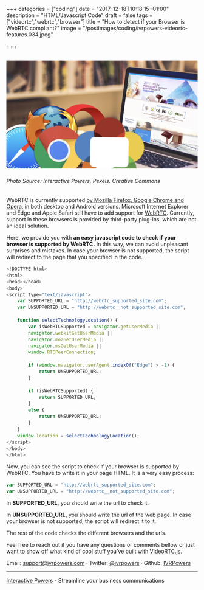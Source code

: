 +++
categories = ["coding"]
date = "2017-12-18T10:18:15+01:00"
description = "HTML/Javascript Code"
draft = false
tags = ["videortc","webrtc","browser"]
title = "How to detect if your Browser is WebRTC compliant?"
image = "/postimages/coding/ivrpowers-videortc-features.034.jpeg"

+++

![WebRTC compliant browsers](/postimages/coding/ivrpowers-videortc-features.034.jpeg)
------------
###### Photo Source: Interactive Powers, Pexels. Creative Commons


WebRTC is currently supported [by Mozilla Firefox, Google Chrome and Opera,](http://blog.ivrpowers.com/post/technologies/videortc-desktop-web-browser/) in both desktop and Android versions. Microsoft Internet Explorer and Edge and Apple Safari still have to add support for [WebRTC](https://blog.ivrpowers.com/post/technologies/what-is-webrtc/). Currently, support in these browsers is provided by third-party plug-ins, which are not an ideal solution.

Here, we provide you with **an easy javascript code to check if your browser is supported by WebRTC.** In this way, we can avoid unpleasant surprises and mistakes. In case your browser is not supported, the script will redirect to the page that you specified in the code.


~~~javascript
<!DOCTYPE html>
<html>
<head></head>
<body>
<script type="text/javascript">
    var SUPPORTED_URL = "http://webrtc_supported_site.com";
    var UNSUPPORTED_URL = "http://webrtc__not_supported_site.com";

    function selectTechnologyLocation() {
        var isWebRTCSupported = navigator.getUserMedia ||
        navigator.webkitGetUserMedia ||
        navigator.mozGetUserMedia ||
        navigator.msGetUserMedia ||
        window.RTCPeerConnection;

        if (window.navigator.userAgent.indexOf("Edge") > -1) {
            return UNSUPPORTED_URL;
        }

        if (isWebRTCSupported) {
            return SUPPORTED_URL;
        }
        else {
            return UNSUPPORTED_URL;
        }
    }
    window.location = selectTechnologyLocation();
</script>
</body>
</html>
~~~

 
Now, you can see the script to check if your browser is supported by WebRTC. You have to write it in your page HTML. It is a very easy process:


~~~typescript
var SUPPORTED_URL = "http://webrtc_supported_site.com";
var UNSUPPORTED_URL = "http://webrtc__not_supported_site.com";
~~~
 
In **SUPPORTED_URL,** you should write the url to check it.

In **UNSUPPORTED_URL,** you should write the url of the web page. In case your browser is not supported, the script will redirect it to it.

The rest of the code checks the different browsers and the urls.




Feel free to reach out if you have any questions or comments bellow or just want to show off what kind of cool stuff you’ve built with [VideoRTC.js](https://blog.ivrpowers.com/post/development/introducing-videortcjs-developers/).

Email: [support@ivrpowers.com](mailto:support@ivrpowers.com) · Twitter: [@ivrpowers](https://twitter.com/ivrpowers)
 · Github: [IVRPowers](https://github.com/ivrpowers)
 
 ---
[Interactive Powers](https://www.ivrpowers.com/) - Streamline your business communications
